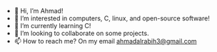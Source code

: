 - 👋 Hi, I’m Ahmad!
- 👀 I’m interested in computers, C, linux, and open-source software!
- 🌱 I’m currently learning C!
- 💞️ I’m looking to collaborate on some projects.
- 📫 How to reach me? On my email ahmadalrabih3@gmail.com

<!---
aza161/aza161 is a ✨ special ✨ repository because its `README.md` (this file) appears on your GitHub profile.
You can click the Preview link to take a look at your changes.
--->
